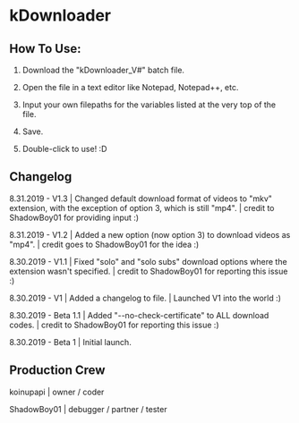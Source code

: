 # kDownloader

## How To Use:

1) Download the "kDownloader_V#" batch file.

2) Open the file in a text editor like Notepad, Notepad++, etc.

3) Input your own filepaths for the variables listed at the very top of the file.

4) Save.

5) Double-click to use! :D


## Changelog
8.31.2019 - V1.3     | Changed default download format of videos to "mkv" extension, with the exception of option 3, which is still "mp4".
                       | credit to ShadowBoy01 for providing input :)

8.31.2019 - V1.2     | Added a new option (now option 3) to download videos as "mp4".
                       | credit goes to ShadowBoy01 for the idea :)

8.30.2019 - V1.1     | Fixed "solo" and "solo subs" download options where the extension wasn't specified.
                       | credit to ShadowBoy01 for reporting this issue :)

8.30.2019 - V1       | Added a changelog to file.
                       | Launched V1 into the world :)

8.30.2019 - Beta 1.1 | Added "--no-check-certificate" to ALL download codes.
                       | credit to ShadowBoy01 for reporting this issue :)

8.30.2019 - Beta 1   | Initial launch. 


## Production Crew
koinupapi   | owner / coder

ShadowBoy01 | debugger / partner / tester
